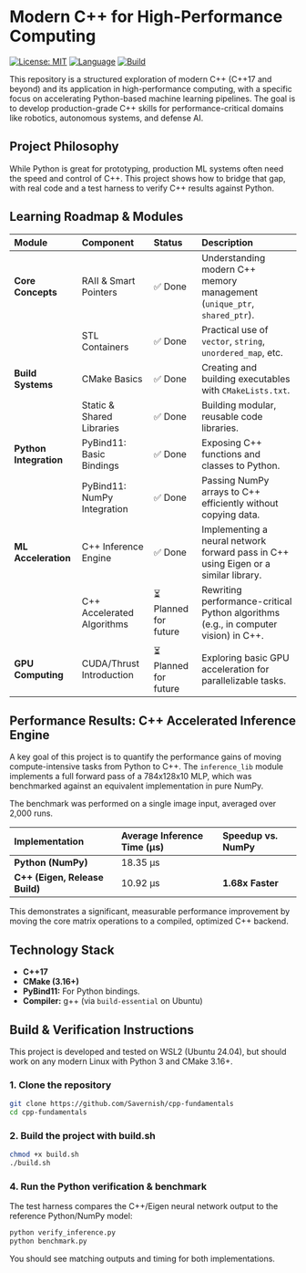 # Modern C++ for High-Performance Computing

[![License: MIT](https://img.shields.io/badge/License-MIT-yellow.svg)](https://opensource.org/licenses/MIT)
[![Language](https://img.shields.io/badge/C%2B%2B-17-blue.svg)](https://isocpp.org/)
[![Build](https://img.shields.io/badge/build-CMake-green.svg)](https://cmake.org/)

This repository is a structured exploration of modern C++ (C++17 and beyond) and its application in high-performance computing, with a specific focus on accelerating Python-based machine learning pipelines. The goal is to develop production-grade C++ skills for performance-critical domains like robotics, autonomous systems, and defense AI.

## Project Philosophy

While Python is great for prototyping, production ML systems often need the speed and control of C++. This project shows how to bridge that gap, with real code and a test harness to verify C++ results against Python.

## Learning Roadmap & Modules

| Module | Component | Status | Description |
| :--- | :--- | :--- | :--- |
| **Core Concepts** | RAII & Smart Pointers | ✅ Done | Understanding modern C++ memory management (`unique_ptr`, `shared_ptr`). |
| | STL Containers | ✅ Done | Practical use of `vector`, `string`, `unordered_map`, etc. |
| **Build Systems** | CMake Basics | ✅ Done | Creating and building executables with `CMakeLists.txt`. |
| | Static & Shared Libraries | ✅ Done | Building modular, reusable code libraries. |
| **Python Integration** | PyBind11: Basic Bindings | ✅ Done | Exposing C++ functions and classes to Python. |
| | PyBind11: NumPy Integration | ✅ Done | Passing NumPy arrays to C++ efficiently without copying data. |
| **ML Acceleration** | C++ Inference Engine | ✅ Done | Implementing a neural network forward pass in C++ using Eigen or a similar library. |
| | C++ Accelerated Algorithms | ⏳ Planned for future | Rewriting performance-critical Python algorithms (e.g., in computer vision) in C++. |
| **GPU Computing** | CUDA/Thrust Introduction | ⏳ Planned for future | Exploring basic GPU acceleration for parallelizable tasks. |

## Performance Results: C++ Accelerated Inference Engine

A key goal of this project is to quantify the performance gains of moving compute-intensive tasks from Python to C++. The `inference_lib` module implements a full forward pass of a 784x128x10 MLP, which was benchmarked against an equivalent implementation in pure NumPy.

The benchmark was performed on a single image input, averaged over 2,000 runs.

| Implementation | Average Inference Time (µs) | Speedup vs. NumPy |
| :--- | :--- | :--- |
| **Python (NumPy)** | 18.35 µs |
| **C++ (Eigen, Release Build)** | 10.92 µs | **1.68x Faster** |


This demonstrates a significant, measurable performance improvement by moving the core matrix operations to a compiled, optimized C++ backend.

## Technology Stack

* **C++17**
* **CMake (3.16+)**
* **PyBind11:** For Python bindings.
* **Compiler:** g++ (via `build-essential` on Ubuntu)

## Build & Verification Instructions


This project is developed and tested on WSL2 (Ubuntu 24.04), but should work on any modern Linux with Python 3 and CMake 3.16+.

### 1. Clone the repository
```bash
git clone https://github.com/Savernish/cpp-fundamentals
cd cpp-fundamentals
```

### 2. Build the project with build.sh
```bash
chmod +x build.sh
./build.sh
```

### 4. Run the Python verification & benchmark
The test harness compares the C++/Eigen neural network output to the reference Python/NumPy model:
```bash
python verify_inference.py
python benchmark.py
```
You should see matching outputs and timing for both implementations.
